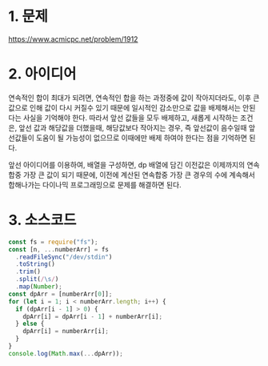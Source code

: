 # 1. 문제

https://www.acmicpc.net/problem/1912

# 2. 아이디어

연속적인 합이 최대가 되려면, 연속적인 합을 하는 과정중에 값이 작아지더라도, 이후 큰값으로 인해 값이 다시 커질수 있기 때문에 일시적인 감소만으로 값을 배제해서는 안된다는 사실을 기억해야 한다. 따라서 앞선 값들을 모두 배제하고, 새롭게 시작하는 조건은, 앞선 값과 해당값을 더했을때, 해당값보다 작아지는 경우, 즉 앞선값이 음수일때 앞선값들이 도움이 될 가능성이 없으므로 이때에만 배제 하여야 한다는 점을 기억하면 된다.

앞선 아이디어를 이용하여, 배열을 구성하면, dp 배열에 담긴 이전값은 이제까지의 연속합중 가장 큰 값이 되기 때문에, 이전에 계산된 연속합중 가장 큰 경우의 수에 계속해서 합해나가는 다이나믹 프로그래밍으로 문제를 해결하면 된다.

# 3. 소스코드

```javascript
const fs = require("fs");
const [n, ...numberArr] = fs
  .readFileSync("/dev/stdin")
  .toString()
  .trim()
  .split(/\s/)
  .map(Number);
const dpArr = [numberArr[0]];
for (let i = 1; i < numberArr.length; i++) {
  if (dpArr[i - 1] > 0) {
    dpArr[i] = dpArr[i - 1] + numberArr[i];
  } else {
    dpArr[i] = numberArr[i];
  }
}
console.log(Math.max(...dpArr));
```
